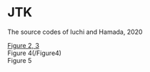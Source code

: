 # JTK
The source codes of Iuchi and Hamada, 2020

[Figure 2, 3](/Figures2and3.R)  
Figure 4(/Figure4)    
Figure 5  
